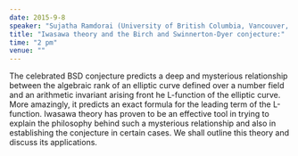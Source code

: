```yaml
---
date: 2015-9-8
speaker: "Sujatha Ramdorai (University of British Columbia, Vancouver, Canada)"
title: "Iwasawa theory and the Birch and Swinnerton-Dyer conjecture:"
time: "2 pm"
venue: ""
---
```

The celebrated BSD conjecture predicts a deep and mysterious
relationship between the algebraic rank of an elliptic curve
defined over a number field and an arithmetic invariant arising
front he L-function of the elliptic curve. More amazingly, it
predicts an exact formula for the leading term of the L-function.
Iwasawa theory has proven to be an effective tool in trying to
explain the philosophy behind such a mysterious relationship and
also in establishing the conjecture in certain cases. We shall
outline this theory and discuss  its applications.
